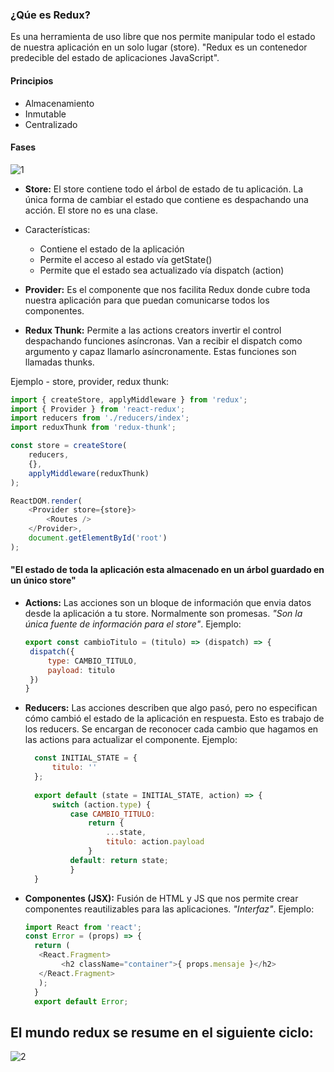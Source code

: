 ### ¿Qúe es Redux?
Es una herramienta de uso libre que nos permite manipular todo el estado de nuestra aplicación en un solo lugar (store).
"Redux es un contenedor predecible del estado de aplicaciones JavaScript".

#### Principios
- Almacenamiento
- Inmutable
- Centralizado

#### Fases
![1](https://user-images.githubusercontent.com/38017835/61195707-6fef5200-a68f-11e9-8558-f96219b13983.PNG)

- **Store:** El store contiene todo el árbol de estado de tu aplicación. La única forma de cambiar el estado que contiene es despachando una acción. El store no es una clase.
 - Características:
   * Contiene el estado de la aplicación
   * Permite el acceso al estado vía getState()
   * Permite que el estado sea actualizado vía dispatch (action)
 - **Provider:** Es el componente que nos facilita Redux donde cubre toda nuestra aplicación para que puedan comunicarse todos los componentes.

 - **Redux Thunk:** Permite a las actions creators invertir el control despachando funciones asíncronas.
Van a recibir el dispatch como argumento y capaz llamarlo asíncronamente. Estas funciones son llamadas thunks.

Ejemplo - store, provider, redux thunk:
	
```javascript
import { createStore, applyMiddleware } from 'redux';
import { Provider } from 'react-redux';
import reducers from './reducers/index';
import reduxThunk from 'redux-thunk';

const store = createStore(
 	reducers,
  	{},
  	applyMiddleware(reduxThunk)
);

ReactDOM.render(  
  	<Provider store={store}>
    	<Routes />
  	</Provider>,
  	document.getElementById('root')
);
```
   
#### "El estado de toda la aplicación esta almacenado en un árbol guardado en un único store"

- **Actions:** Las acciones son un bloque de información que envia datos desde la aplicación a tu store.  Normalmente son promesas. *"Son la única fuente de información para el store"*.
Ejemplo:
   ```javascript
  export const cambioTitulo = (titulo) => (dispatch) => {
  	dispatch({
    	type: CAMBIO_TITULO,
    	payload: titulo
    })
  }


- **Reducers:**  Las acciones describen que algo pasó, pero no especifican cómo cambió el estado de la aplicación en respuesta. Esto es trabajo de los reducers. Se encargan de reconocer cada cambio que hagamos en las actions para actualizar el componente.
Ejemplo:
  ```javascript
	const INITIAL_STATE = {
		titulo: ''
	};
    	
	export default (state = INITIAL_STATE, action) => {
		switch (action.type) {
			case CAMBIO_TITULO:
				return {
					...state,
					titulo: action.payload
				}
			default: return state;
			}
	}

- **Componentes (JSX):** Fusión de HTML y JS que nos permite crear componentes reautilizables para las aplicaciones. *"Interfaz"*.
Ejemplo:

  ```javascript
  import React from 'react';
  const Error = (props) => {
  	return (
   	 <React.Fragment>
    	  <h2 className="container">{ props.mensaje }</h2>
   	 </React.Fragment>
 	 );
	} 
	export default Error;

 ## El mundo redux se resume en el siguiente ciclo:
 ![2](https://user-images.githubusercontent.com/38017835/61195708-6fef5200-a68f-11e9-9ea2-6893f5875cfd.PNG)